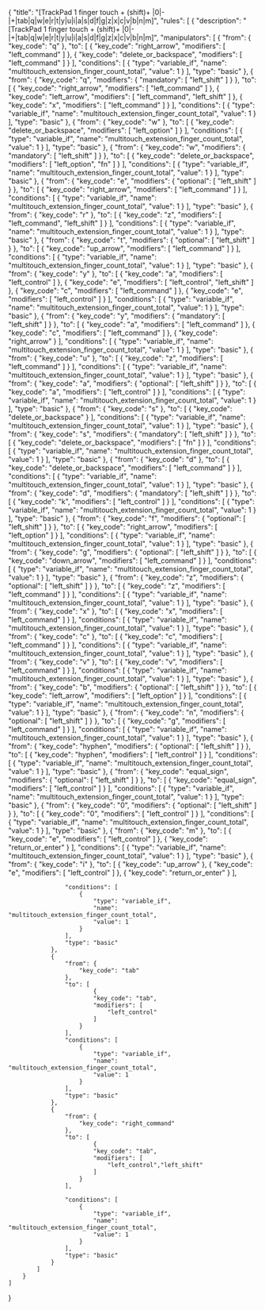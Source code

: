 {
    "title": "[TrackPad 1 finger touch + (shift)+ |0|-|+|tab|q|w|e|r|t|y|u|i|a|s|d|f|g|z|x|c|v|b|n|m]",
    "rules": [
        {
            "description": "[TrackPad 1 finger touch + (shift)+ |0|-|+|tab|q|w|e|r|t|y|u|i|a|s|d|f|g|z|x|c|v|b|n|m]",
            "manipulators": [
                {
                    "from": {
                        "key_code": "q"
                    },
                    "to": [
                        {
                            "key_code": "right_arrow",
           "modifiers": [
                                "left_command"
                            ]
                        },
                        {
                            "key_code": "delete_or_backspace",
                            "modifiers": [
                                "left_command"
                            ]
                        }
                    ],
                    "conditions": [
                        {
                            "type": "variable_if",
                            "name": "multitouch_extension_finger_count_total",
                            "value": 1
                        }
                    ],
                    "type": "basic"
                },
                {
                    "from": {
                        "key_code": "q",
                        "modifiers": {
                            "mandatory": [
                                "left_shift"
                            ]
                        }
                    },
                    "to": [
                        {
                            "key_code": "right_arrow",
                            "modifiers": [
                                "left_command"
                            ]
                        },
                        {
                            "key_code": "left_arrow",
                            "modifiers": [
                                "left_command",
                                "left_shift"
                            ]
                        },
                        {
                            "key_code": "x",
                            "modifiers": [
                                "left_command"
                            ]
                        }
                    ],
                    "conditions": [
                        {
                            "type": "variable_if",
                            "name": "multitouch_extension_finger_count_total",
                            "value": 1
                        }
                    ],
                    "type": "basic"
                },
                {
                    "from": {
                        "key_code": "w"
                    },
                    "to": [
                        {
                            "key_code": "delete_or_backspace",
                            "modifiers": [
                                "left_option"
                            ]
                        }
                    ],
                    "conditions": [
                        {
                            "type": "variable_if",
                            "name": "multitouch_extension_finger_count_total",
                            "value": 1
                        }
                    ],
                    "type": "basic"
                },
                {
                    "from": {
                        "key_code": "w",
                        "modifiers": {
                            "mandatory": [
                                "left_shift"
                            ]
                        }
                    },
                    "to": [
                        {
                            "key_code": "delete_or_backspace",
                            "modifiers": [
                                "left_option",
                                "fn"
                            ]
                        }
                    ],
                    "conditions": [
                        {
                            "type": "variable_if",
                            "name": "multitouch_extension_finger_count_total",
                            "value": 1
                        }
                    ],
                    "type": "basic"
                },
                {
                    "from": {
                        "key_code": "e",
                        "modifiers": {
                            "optional": [
                                "left_shift"
                            ]
                        }
                    },
                    "to": [
                        {
                            "key_code": "right_arrow",
                            "modifiers": [
                                "left_command"
                            ]
                        }
                    ],
                    "conditions": [
                        {
                            "type": "variable_if",
                            "name": "multitouch_extension_finger_count_total",
                            "value": 1
                        }
                    ],
                    "type": "basic"
                },
                {
                    "from": {
                        "key_code": "r"
                    },
                    "to": [
                        {
                            "key_code": "z",
                            "modifiers": [
                                "left_command",
                                "left_shift"
                            ]
                        }
                    ],
                    "conditions": [
                        {
                            "type": "variable_if",
                            "name": "multitouch_extension_finger_count_total",
                            "value": 1
                        }
                    ],
                    "type": "basic"
                },
                {
                    "from": {
                        "key_code": "t",
                        "modifiers": {
                            "optional": [
                                "left_shift"
                            ]
                        }
                    },
                    "to": [
                        {
                            "key_code": "up_arrow",
                            "modifiers": [
                                "left_command"
                            ]
                        }
                    ],
                    "conditions": [
                        {
                            "type": "variable_if",
                            "name": "multitouch_extension_finger_count_total",
                            "value": 1
                        }
                    ],
                    "type": "basic"
                },
                {
                    "from": {
                        "key_code": "y"
                    },
                    "to": [
                        {
                            "key_code": "a",
                            "modifiers": [
                                "left_control"
                            ]
                        },
                        {
                            "key_code": "e",
                            "modifiers": [
                                "left_control",
                                "left_shift"
                            ]
                        },
                        {
                            "key_code": "c",
                            "modifiers": [
                                "left_command"
                            ]
                        },
                        {
                            "key_code": "e",
                            "modifiers": [
                                "left_control"
                            ]
                        }
                    ],
                    "conditions": [
                        {
                            "type": "variable_if",
                            "name": "multitouch_extension_finger_count_total",
                            "value": 1
                        }
                    ],
                    "type": "basic"
                },
                {
                    "from": {
                        "key_code": "y",
                        "modifiers": {
                            "mandatory": [
                                "left_shift"
                            ]
                        }
                    },
                    "to": [
                        {
                            "key_code": "a",
                            "modifiers": [
                                "left_command"
                            ]
                        },
                        {
                            "key_code": "c",
                            "modifiers": [
                                "left_command"
                            ]
                        },
                        {
                            "key_code": "right_arrow"
                        }
                    ],
                    "conditions": [
                        {
                            "type": "variable_if",
                            "name": "multitouch_extension_finger_count_total",
                            "value": 1
                        }
                    ],
                    "type": "basic"
                },
                {
                    "from": {
                        "key_code": "u"
                    },
                    "to": [
                        {
                            "key_code": "z",
                            "modifiers": [
                                "left_command"
                            ]
                        }
                    ],
                    "conditions": [
                        {
                            "type": "variable_if",
                            "name": "multitouch_extension_finger_count_total",
                            "value": 1
                        }
                    ],
                    "type": "basic"
                },
                {
                    "from": {
                        "key_code": "a",
                        "modifiers": {
                            "optional": [
                                "left_shift"
                            ]
                        }
                    },
                    "to": [
                        {
                            "key_code": "a",
                            "modifiers": [
                                "left_control"
                            ]
                        }
                    ],
                    "conditions": [
                        {
                            "type": "variable_if",
                            "name": "multitouch_extension_finger_count_total",
                            "value": 1
                        }
                    ],
                    "type": "basic"
                },
                {
                    "from": {
                        "key_code": "s"
                    },
                    "to": [
                        {
                            "key_code": "delete_or_backspace"
                        }
                    ],
                    "conditions": [
                        {
                            "type": "variable_if",
                            "name": "multitouch_extension_finger_count_total",
                            "value": 1
                        }
                    ],
                    "type": "basic"
                },
                {
                    "from": {
                        "key_code": "s",
                        "modifiers": {
                            "mandatory": [
                                "left_shift"
                            ]
                        }
                    },
                    "to": [
                        {
                            "key_code": "delete_or_backspace",
                            "modifiers": [
                                "fn"
                            ]
                        }
                    ],
                    "conditions": [
                        {
                            "type": "variable_if",
                            "name": "multitouch_extension_finger_count_total",
                            "value": 1
                        }
                    ],
                    "type": "basic"
                },
                {
                    "from": {
                        "key_code": "d"
                    },
                    "to": [
                        {
                            "key_code": "delete_or_backspace",
                            "modifiers": [
                                "left_command"
                            ]
                        }
                    ],
                    "conditions": [
                        {
                            "type": "variable_if",
                            "name": "multitouch_extension_finger_count_total",
                            "value": 1
                        }
                    ],
                    "type": "basic"
                },
                {
                    "from": {
                        "key_code": "d",
                        "modifiers": {
                            "mandatory": [
                                "left_shift"
                            ]
                        }
                    },
                    "to": [
                        {
                            "key_code": "k",
                            "modifiers": [
                                "left_control"
                            ]
                        }
                    ],
                    "conditions": [
                        {
                            "type": "variable_if",
                            "name": "multitouch_extension_finger_count_total",
                            "value": 1
                        }
                    ],
                    "type": "basic"
                },
                {
                    "from": {
                        "key_code": "f",
                        "modifiers": {
                            "optional": [
                                "left_shift"
                            ]
                        }
                    },
                    "to": [
                        {
                            "key_code": "right_arrow",
                            "modifiers": [
                                "left_option"
                            ]
                        }
                    ],
                    "conditions": [
                        {
                            "type": "variable_if",
                            "name": "multitouch_extension_finger_count_total",
                            "value": 1
                        }
                    ],
                    "type": "basic"
                },
                {
                    "from": {
                        "key_code": "g",
                        "modifiers": {
                            "optional": [
                                "left_shift"
                            ]
                        }
                    },
                    "to": [
                        {
                            "key_code": "down_arrow",
                            "modifiers": [
                                "left_command"
                            ]
                        }
                    ],
                    "conditions": [
                        {
                            "type": "variable_if",
                            "name": "multitouch_extension_finger_count_total",
                            "value": 1
                        }
                    ],
                    "type": "basic"
                },
                {
                    "from": {
                        "key_code": "z",
                        "modifiers": {
                            "optional": [
                                "left_shift"
                            ]
                        }
                    },
                    "to": [
                        {
                            "key_code": "z",
                            "modifiers": [
                                "left_command"
                            ]
                        }
                    ],
                    "conditions": [
                        {
                            "type": "variable_if",
                            "name": "multitouch_extension_finger_count_total",
                            "value": 1
                        }
                    ],
                    "type": "basic"
                },
                {
                    "from": {
                        "key_code": "x"
                    },
                    "to": [
                        {
                            "key_code": "x",
                            "modifiers": [
                                "left_command"
                            ]
                        }
                    ],
                    "conditions": [
                        {
                            "type": "variable_if",
                            "name": "multitouch_extension_finger_count_total",
                            "value": 1
                        }
                    ],
                    "type": "basic"
                },
                {
                    "from": {
                        "key_code": "c"
                    },
                    "to": [
                        {
                            "key_code": "c",
                            "modifiers": [
                                "left_command"
                            ]
                        }
                    ],
                    "conditions": [
                        {
                            "type": "variable_if",
                            "name": "multitouch_extension_finger_count_total",
                            "value": 1
                        }
                    ],
                    "type": "basic"
                },
                {
                    "from": {
                        "key_code": "v"
                    },
                    "to": [
                        {
                            "key_code": "v",
                            "modifiers": [
                                "left_command"
                            ]
                        }
                    ],
                    "conditions": [
                        {
                            "type": "variable_if",
                            "name": "multitouch_extension_finger_count_total",
                            "value": 1
                        }
                    ],
                    "type": "basic"
                },
                {
                    "from": {
                        "key_code": "b",
                        "modifiers": {
                            "optional": [
                                "left_shift"
                            ]
                        }
                    },
                    "to": [
                        {
                            "key_code": "left_arrow",
                            "modifiers": [
                                "left_option"
                            ]
                        }
                    ],
                    "conditions": [
                        {
                            "type": "variable_if",
                            "name": "multitouch_extension_finger_count_total",
                            "value": 1
                        }
                    ],
                    "type": "basic"
                },
                {
                    "from": {
                        "key_code": "n",
                        "modifiers": {
                            "optional": [
                                "left_shift"
                            ]
                        }
                    },
                    "to": [
                        {
                            "key_code": "g",
                            "modifiers": [
                                "left_command"
                            ]
                        }
                    ],
                    "conditions": [
                        {
                            "type": "variable_if",
                            "name": "multitouch_extension_finger_count_total",
                            "value": 1
                        }
                    ],
                    "type": "basic"
                },
                {
                    "from": {
                        "key_code": "hyphen",
                        "modifiers": {
                            "optional": [
                                "left_shift"
                            ]
                        }
                    },
                    "to": [
                        {
                            "key_code": "hyphen",
                            "modifiers": [
                                "left_control"
                            ]
                        }
                    ],
                    "conditions": [
                        {
                            "type": "variable_if",
                            "name": "multitouch_extension_finger_count_total",
                            "value": 1
                        }
                    ],
                    "type": "basic"
                },
                {
                    "from": {
                        "key_code": "equal_sign",
                        "modifiers": {
                            "optional": [
                                "left_shift"
                            ]
                        }
                    },
                    "to": [
                        {
                            "key_code": "equal_sign",
                            "modifiers": [
                                "left_control"
                            ]
                        }
                    ],
                    "conditions": [
                        {
                            "type": "variable_if",
                            "name": "multitouch_extension_finger_count_total",
                            "value": 1
                        }
                    ],
                    "type": "basic"
                },
                {
                    "from": {
                        "key_code": "0",
                        "modifiers": {
                            "optional": [
                                "left_shift"
                            ]
                        }
                    },
                    "to": [
                        {
                            "key_code": "0",
                            "modifiers": [
                                "left_control"
                            ]
                        }
                    ],
                    "conditions": [
                        {
                            "type": "variable_if",
                            "name": "multitouch_extension_finger_count_total",
                            "value": 1
                        }
                    ],
                    "type": "basic"
                },
                {
                    "from": {
                        "key_code": "m"
                    },
                    "to": [
                        {
                            "key_code": "e",
                            "modifiers": [
                                "left_control"
                            ]
                        },
                        {
                            "key_code": "return_or_enter"
                        }
                    ],
                    "conditions": [
                        {
                            "type": "variable_if",
                            "name": "multitouch_extension_finger_count_total",
                            "value": 1
                        }
                    ],
                    "type": "basic"
                },
                {
                    "from": {
                        "key_code": "i"
                    },
                    "to": [
                        {
                            "key_code": "up_arrow"
                        },
							{
                            "key_code": "e",
                            "modifiers": [
                                "left_control"
                            ]
                        },
                        {
                            "key_code": "return_or_enter"
                        }
                    ],

                    "conditions": [
                        {
                            "type": "variable_if",
                            "name": "multitouch_extension_finger_count_total",
                            "value": 1
                        }
                    ],
                    "type": "basic"
                },
                {
                    "from": {
                        "key_code": "tab"
                    },
                    "to": [
							{
                            "key_code": "tab",
                            "modifiers": [
                                "left_control"
                            ]
                        }
                    ],
                    "conditions": [
                        {		
                            "type": "variable_if",
                            "name": "multitouch_extension_finger_count_total",
                            "value": 1
                        }
                    ],
                    "type": "basic"
                },
                {
                    "from": {
                        "key_code": "right_command"
                    },
                    "to": [
							{
                            "key_code": "tab",
                            "modifiers": [
                                "left_control","left_shift"
                            ]
                        }
                    ],

                    "conditions": [
                        {
                            "type": "variable_if",
                            "name": "multitouch_extension_finger_count_total",
                            "value": 1
                        }
                    ],			
                    "type": "basic"
                }
            ]
        }
    ]
}
